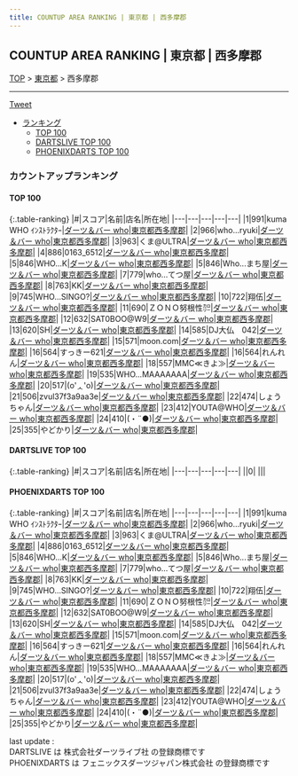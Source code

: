 ```yaml
---
title: COUNTUP AREA RANKING | 東京都 | 西多摩郡
---
```

## COUNTUP AREA RANKING | 東京都 | 西多摩郡

[TOP](/darts/rank/) > [東京都](/darts/rank/東京都/) > 西多摩郡

___

<a href="https://twitter.com/share?ref_src=twsrc%5Etfw" data-text="COUNTUP AREA RANKING | 東京都西多摩郡" class="twitter-share-button" data-hashtags="DARTSLIVE,PHOENIXDARTS,darts,ダーツ" data-show-count="false">Tweet</a>

* [ランキング](#カウントアップランキング)
    * [TOP 100](#top-100)
    * [DARTSLIVE TOP 100](#dartslive-top-100)
    * [PHOENIXDARTS TOP 100](#phoenixdarts-top-100)

### カウントアップランキング

#### TOP 100



{:.table-ranking}
|#|スコア|名前|店名|所在地|
|---|---|---|---|---|
|1|991|<span class="rank-name-pd">kuma WHO ｲﾝｽﾄﾗｸﾀｰ</span>|<a href="https://vs.phoenixdarts.com/jp/shop/shopDetailInfo/s_52078?s_seq=52078">ダーツ＆バー who</a>|<a href="/darts/rank/東京都/西多摩郡">東京都西多摩郡</a>|
|2|966|<span class="rank-name-pd">who...ryuki</span>|<a href="https://vs.phoenixdarts.com/jp/shop/shopDetailInfo/s_52078?s_seq=52078">ダーツ＆バー who</a>|<a href="/darts/rank/東京都/西多摩郡">東京都西多摩郡</a>|
|3|963|<span class="rank-name-pd">くま@ULTRA</span>|<a href="https://vs.phoenixdarts.com/jp/shop/shopDetailInfo/s_52078?s_seq=52078">ダーツ＆バー who</a>|<a href="/darts/rank/東京都/西多摩郡">東京都西多摩郡</a>|
|4|886|<span class="rank-name-pd">0163_6512</span>|<a href="https://vs.phoenixdarts.com/jp/shop/shopDetailInfo/s_52078?s_seq=52078">ダーツ＆バー who</a>|<a href="/darts/rank/東京都/西多摩郡">東京都西多摩郡</a>|
|5|846|<span class="rank-name-pd">WHO...K</span>|<a href="https://vs.phoenixdarts.com/jp/shop/shopDetailInfo/s_52078?s_seq=52078">ダーツ＆バー who</a>|<a href="/darts/rank/東京都/西多摩郡">東京都西多摩郡</a>|
|5|846|<span class="rank-name-pd">Who...まち屋</span>|<a href="https://vs.phoenixdarts.com/jp/shop/shopDetailInfo/s_52078?s_seq=52078">ダーツ＆バー who</a>|<a href="/darts/rank/東京都/西多摩郡">東京都西多摩郡</a>|
|7|779|<span class="rank-name-pd">who...てつ屋</span>|<a href="https://vs.phoenixdarts.com/jp/shop/shopDetailInfo/s_52078?s_seq=52078">ダーツ＆バー who</a>|<a href="/darts/rank/東京都/西多摩郡">東京都西多摩郡</a>|
|8|763|<span class="rank-name-pd">KK</span>|<a href="https://vs.phoenixdarts.com/jp/shop/shopDetailInfo/s_52078?s_seq=52078">ダーツ＆バー who</a>|<a href="/darts/rank/東京都/西多摩郡">東京都西多摩郡</a>|
|9|745|<span class="rank-name-pd">WHO...SINGO?</span>|<a href="https://vs.phoenixdarts.com/jp/shop/shopDetailInfo/s_52078?s_seq=52078">ダーツ＆バー who</a>|<a href="/darts/rank/東京都/西多摩郡">東京都西多摩郡</a>|
|10|722|<span class="rank-name-pd">翔伍</span>|<a href="https://vs.phoenixdarts.com/jp/shop/shopDetailInfo/s_52078?s_seq=52078">ダーツ＆バー who</a>|<a href="/darts/rank/東京都/西多摩郡">東京都西多摩郡</a>|
|11|690|<span class="rank-name-pd">ＺＯＮＯ努根性㌍</span>|<a href="https://vs.phoenixdarts.com/jp/shop/shopDetailInfo/s_52078?s_seq=52078">ダーツ＆バー who</a>|<a href="/darts/rank/東京都/西多摩郡">東京都西多摩郡</a>|
|12|632|<span class="rank-name-pd">SAT0BOO@W9</span>|<a href="https://vs.phoenixdarts.com/jp/shop/shopDetailInfo/s_52078?s_seq=52078">ダーツ＆バー who</a>|<a href="/darts/rank/東京都/西多摩郡">東京都西多摩郡</a>|
|13|620|<span class="rank-name-pd">SH</span>|<a href="https://vs.phoenixdarts.com/jp/shop/shopDetailInfo/s_52078?s_seq=52078">ダーツ＆バー who</a>|<a href="/darts/rank/東京都/西多摩郡">東京都西多摩郡</a>|
|14|585|<span class="rank-name-pd">DJ大仏　042</span>|<a href="https://vs.phoenixdarts.com/jp/shop/shopDetailInfo/s_52078?s_seq=52078">ダーツ＆バー who</a>|<a href="/darts/rank/東京都/西多摩郡">東京都西多摩郡</a>|
|15|571|<span class="rank-name-pd">moon.com</span>|<a href="https://vs.phoenixdarts.com/jp/shop/shopDetailInfo/s_52078?s_seq=52078">ダーツ＆バー who</a>|<a href="/darts/rank/東京都/西多摩郡">東京都西多摩郡</a>|
|16|564|<span class="rank-name-pd">すっきー621</span>|<a href="https://vs.phoenixdarts.com/jp/shop/shopDetailInfo/s_52078?s_seq=52078">ダーツ＆バー who</a>|<a href="/darts/rank/東京都/西多摩郡">東京都西多摩郡</a>|
|16|564|<span class="rank-name-pd">れんれん</span>|<a href="https://vs.phoenixdarts.com/jp/shop/shopDetailInfo/s_52078?s_seq=52078">ダーツ＆バー who</a>|<a href="/darts/rank/東京都/西多摩郡">東京都西多摩郡</a>|
|18|557|<span class="rank-name-pd">MMC≪きよ≫</span>|<a href="https://vs.phoenixdarts.com/jp/shop/shopDetailInfo/s_52078?s_seq=52078">ダーツ＆バー who</a>|<a href="/darts/rank/東京都/西多摩郡">東京都西多摩郡</a>|
|19|535|<span class="rank-name-pd">WHO...MAAAAAAA</span>|<a href="https://vs.phoenixdarts.com/jp/shop/shopDetailInfo/s_52078?s_seq=52078">ダーツ＆バー who</a>|<a href="/darts/rank/東京都/西多摩郡">東京都西多摩郡</a>|
|20|517|<span class="rank-name-pd">(o&#x27;ᆺ&#x27;o)</span>|<a href="https://vs.phoenixdarts.com/jp/shop/shopDetailInfo/s_52078?s_seq=52078">ダーツ＆バー who</a>|<a href="/darts/rank/東京都/西多摩郡">東京都西多摩郡</a>|
|21|506|<span class="rank-name-pd">zvul37f3a9aa3e</span>|<a href="https://vs.phoenixdarts.com/jp/shop/shopDetailInfo/s_52078?s_seq=52078">ダーツ＆バー who</a>|<a href="/darts/rank/東京都/西多摩郡">東京都西多摩郡</a>|
|22|474|<span class="rank-name-pd">しょうちゃん</span>|<a href="https://vs.phoenixdarts.com/jp/shop/shopDetailInfo/s_52078?s_seq=52078">ダーツ＆バー who</a>|<a href="/darts/rank/東京都/西多摩郡">東京都西多摩郡</a>|
|23|412|<span class="rank-name-pd">YOUTA@WHO</span>|<a href="https://vs.phoenixdarts.com/jp/shop/shopDetailInfo/s_52078?s_seq=52078">ダーツ＆バー who</a>|<a href="/darts/rank/東京都/西多摩郡">東京都西多摩郡</a>|
|24|410|<span class="rank-name-pd">(・¨●)</span>|<a href="https://vs.phoenixdarts.com/jp/shop/shopDetailInfo/s_52078?s_seq=52078">ダーツ＆バー who</a>|<a href="/darts/rank/東京都/西多摩郡">東京都西多摩郡</a>|
|25|355|<span class="rank-name-pd">やどかり</span>|<a href="https://vs.phoenixdarts.com/jp/shop/shopDetailInfo/s_52078?s_seq=52078">ダーツ＆バー who</a>|<a href="/darts/rank/東京都/西多摩郡">東京都西多摩郡</a>|


#### DARTSLIVE TOP 100



{:.table-ranking}
|#|スコア|名前|店名|所在地|
|---|---|---|---|---|
||0|<span class="rank-name-dl"> </span>|<a href=""></a>|<a href="/darts/rank//"></a>|


#### PHOENIXDARTS TOP 100



{:.table-ranking}
|#|スコア|名前|店名|所在地|
|---|---|---|---|---|
|1|991|<span class="rank-name-pd">kuma WHO ｲﾝｽﾄﾗｸﾀｰ</span>|<a href="https://vs.phoenixdarts.com/jp/shop/shopDetailInfo/s_52078?s_seq=52078">ダーツ＆バー who</a>|<a href="/darts/rank/東京都/西多摩郡">東京都西多摩郡</a>|
|2|966|<span class="rank-name-pd">who...ryuki</span>|<a href="https://vs.phoenixdarts.com/jp/shop/shopDetailInfo/s_52078?s_seq=52078">ダーツ＆バー who</a>|<a href="/darts/rank/東京都/西多摩郡">東京都西多摩郡</a>|
|3|963|<span class="rank-name-pd">くま@ULTRA</span>|<a href="https://vs.phoenixdarts.com/jp/shop/shopDetailInfo/s_52078?s_seq=52078">ダーツ＆バー who</a>|<a href="/darts/rank/東京都/西多摩郡">東京都西多摩郡</a>|
|4|886|<span class="rank-name-pd">0163_6512</span>|<a href="https://vs.phoenixdarts.com/jp/shop/shopDetailInfo/s_52078?s_seq=52078">ダーツ＆バー who</a>|<a href="/darts/rank/東京都/西多摩郡">東京都西多摩郡</a>|
|5|846|<span class="rank-name-pd">WHO...K</span>|<a href="https://vs.phoenixdarts.com/jp/shop/shopDetailInfo/s_52078?s_seq=52078">ダーツ＆バー who</a>|<a href="/darts/rank/東京都/西多摩郡">東京都西多摩郡</a>|
|5|846|<span class="rank-name-pd">Who...まち屋</span>|<a href="https://vs.phoenixdarts.com/jp/shop/shopDetailInfo/s_52078?s_seq=52078">ダーツ＆バー who</a>|<a href="/darts/rank/東京都/西多摩郡">東京都西多摩郡</a>|
|7|779|<span class="rank-name-pd">who...てつ屋</span>|<a href="https://vs.phoenixdarts.com/jp/shop/shopDetailInfo/s_52078?s_seq=52078">ダーツ＆バー who</a>|<a href="/darts/rank/東京都/西多摩郡">東京都西多摩郡</a>|
|8|763|<span class="rank-name-pd">KK</span>|<a href="https://vs.phoenixdarts.com/jp/shop/shopDetailInfo/s_52078?s_seq=52078">ダーツ＆バー who</a>|<a href="/darts/rank/東京都/西多摩郡">東京都西多摩郡</a>|
|9|745|<span class="rank-name-pd">WHO...SINGO?</span>|<a href="https://vs.phoenixdarts.com/jp/shop/shopDetailInfo/s_52078?s_seq=52078">ダーツ＆バー who</a>|<a href="/darts/rank/東京都/西多摩郡">東京都西多摩郡</a>|
|10|722|<span class="rank-name-pd">翔伍</span>|<a href="https://vs.phoenixdarts.com/jp/shop/shopDetailInfo/s_52078?s_seq=52078">ダーツ＆バー who</a>|<a href="/darts/rank/東京都/西多摩郡">東京都西多摩郡</a>|
|11|690|<span class="rank-name-pd">ＺＯＮＯ努根性㌍</span>|<a href="https://vs.phoenixdarts.com/jp/shop/shopDetailInfo/s_52078?s_seq=52078">ダーツ＆バー who</a>|<a href="/darts/rank/東京都/西多摩郡">東京都西多摩郡</a>|
|12|632|<span class="rank-name-pd">SAT0BOO@W9</span>|<a href="https://vs.phoenixdarts.com/jp/shop/shopDetailInfo/s_52078?s_seq=52078">ダーツ＆バー who</a>|<a href="/darts/rank/東京都/西多摩郡">東京都西多摩郡</a>|
|13|620|<span class="rank-name-pd">SH</span>|<a href="https://vs.phoenixdarts.com/jp/shop/shopDetailInfo/s_52078?s_seq=52078">ダーツ＆バー who</a>|<a href="/darts/rank/東京都/西多摩郡">東京都西多摩郡</a>|
|14|585|<span class="rank-name-pd">DJ大仏　042</span>|<a href="https://vs.phoenixdarts.com/jp/shop/shopDetailInfo/s_52078?s_seq=52078">ダーツ＆バー who</a>|<a href="/darts/rank/東京都/西多摩郡">東京都西多摩郡</a>|
|15|571|<span class="rank-name-pd">moon.com</span>|<a href="https://vs.phoenixdarts.com/jp/shop/shopDetailInfo/s_52078?s_seq=52078">ダーツ＆バー who</a>|<a href="/darts/rank/東京都/西多摩郡">東京都西多摩郡</a>|
|16|564|<span class="rank-name-pd">すっきー621</span>|<a href="https://vs.phoenixdarts.com/jp/shop/shopDetailInfo/s_52078?s_seq=52078">ダーツ＆バー who</a>|<a href="/darts/rank/東京都/西多摩郡">東京都西多摩郡</a>|
|16|564|<span class="rank-name-pd">れんれん</span>|<a href="https://vs.phoenixdarts.com/jp/shop/shopDetailInfo/s_52078?s_seq=52078">ダーツ＆バー who</a>|<a href="/darts/rank/東京都/西多摩郡">東京都西多摩郡</a>|
|18|557|<span class="rank-name-pd">MMC≪きよ≫</span>|<a href="https://vs.phoenixdarts.com/jp/shop/shopDetailInfo/s_52078?s_seq=52078">ダーツ＆バー who</a>|<a href="/darts/rank/東京都/西多摩郡">東京都西多摩郡</a>|
|19|535|<span class="rank-name-pd">WHO...MAAAAAAA</span>|<a href="https://vs.phoenixdarts.com/jp/shop/shopDetailInfo/s_52078?s_seq=52078">ダーツ＆バー who</a>|<a href="/darts/rank/東京都/西多摩郡">東京都西多摩郡</a>|
|20|517|<span class="rank-name-pd">(o&#x27;ᆺ&#x27;o)</span>|<a href="https://vs.phoenixdarts.com/jp/shop/shopDetailInfo/s_52078?s_seq=52078">ダーツ＆バー who</a>|<a href="/darts/rank/東京都/西多摩郡">東京都西多摩郡</a>|
|21|506|<span class="rank-name-pd">zvul37f3a9aa3e</span>|<a href="https://vs.phoenixdarts.com/jp/shop/shopDetailInfo/s_52078?s_seq=52078">ダーツ＆バー who</a>|<a href="/darts/rank/東京都/西多摩郡">東京都西多摩郡</a>|
|22|474|<span class="rank-name-pd">しょうちゃん</span>|<a href="https://vs.phoenixdarts.com/jp/shop/shopDetailInfo/s_52078?s_seq=52078">ダーツ＆バー who</a>|<a href="/darts/rank/東京都/西多摩郡">東京都西多摩郡</a>|
|23|412|<span class="rank-name-pd">YOUTA@WHO</span>|<a href="https://vs.phoenixdarts.com/jp/shop/shopDetailInfo/s_52078?s_seq=52078">ダーツ＆バー who</a>|<a href="/darts/rank/東京都/西多摩郡">東京都西多摩郡</a>|
|24|410|<span class="rank-name-pd">(・¨●)</span>|<a href="https://vs.phoenixdarts.com/jp/shop/shopDetailInfo/s_52078?s_seq=52078">ダーツ＆バー who</a>|<a href="/darts/rank/東京都/西多摩郡">東京都西多摩郡</a>|
|25|355|<span class="rank-name-pd">やどかり</span>|<a href="https://vs.phoenixdarts.com/jp/shop/shopDetailInfo/s_52078?s_seq=52078">ダーツ＆バー who</a>|<a href="/darts/rank/東京都/西多摩郡">東京都西多摩郡</a>|


<div class="footer border-top border-gray-light mt-5 pt-3 text-right text-gray">
    last update : <span style="font-weight: italic" id="foot_last_modified"></span><br />
    DARTSLIVE は 株式会社ダーツライブ社 の登録商標です<br />
    PHOENIXDARTS は フェニックスダーツジャパン株式会社 の登録商標です<br />
</div>

<script src="https://cdnjs.cloudflare.com/ajax/libs/jquery.tablesorter/2.31.3/js/jquery.tablesorter.min.js" integrity="sha512-qzgd5cYSZcosqpzpn7zF2ZId8f/8CHmFKZ8j7mU4OUXTNRd5g+ZHBPsgKEwoqxCtdQvExE5LprwwPAgoicguNg==" crossorigin="anonymous" referrerpolicy="no-referrer"></script>
<link rel="stylesheet" href="https://cdnjs.cloudflare.com/ajax/libs/jquery.tablesorter/2.31.3/css/theme.default.min.css" integrity="sha512-wghhOJkjQX0Lh3NSWvNKeZ0ZpNn+SPVXX1Qyc9OCaogADktxrBiBdKGDoqVUOyhStvMBmJQ8ZdMHiR3wuEq8+w==" crossorigin="anonymous" referrerpolicy="no-referrer" />
<script>
$(function() {
    $(".table-ranking").tablesorter({sortList:[[0, 0]]});
    $("#foot_last_modified").text(formatDate(new Date(document.lastModified), 'yyyy-MM-dd HH:mm:ss'));
});
</script>

<script async src="https://platform.twitter.com/widgets.js" charset="utf-8"></script>